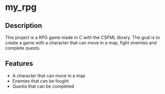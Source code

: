 # my_rpg

## Description

This project is a RPG game made in C with the CSFML library. The goal is to create a game with a character that can move in a map, fight enemies and complete quests.

## Features

- A character that can move in a map
- Enemies that can be fought
- Quests that can be completed